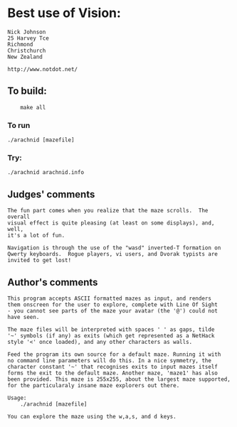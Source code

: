 # Best use of Vision:

    Nick Johnson
    25 Harvey Tce
    Richmond
    Christchurch
    New Zealand

    http://www.notdot.net/

## To build:

        make all

### To run

	./arachnid [mazefile]

### Try:

	./arachnid arachnid.info

## Judges' comments

    The fun part comes when you realize that the maze scrolls.  The overall
    visual effect is quite pleasing (at least on some displays), and, well,
    it's a lot of fun.

    Navigation is through the use of the "wasd" inverted-T formation on
    Qwerty keyboards.  Rogue players, vi users, and Dvorak typists are
    invited to get lost!

## Author's comments

    This program accepts ASCII formatted mazes as input, and renders
    them onscreen for the user to explore, complete with Line Of Sight
    - you cannot see parts of the maze your avatar (the '@') could not
    have seen.

    The maze files will be interpreted with spaces ' ' as gaps, tilde
    '~' symbols (if any) as exits (which get represented as a NetHack
    style '<' once loaded), and any other characters as walls.

    Feed the program its own source for a default maze. Running it with
    no command line parameters will do this. In a nice symmetry, the 
    character constant '~' that recognises exits to input mazes itself 
    forms the exit to the default maze. Another maze, 'maze1' has also 
    been provided. This maze is 255x255, about the largest maze supported, 
    for the particularaly insane maze explorers out there.

    Usage:
    	./arachnid [mazefile]

    You can explore the maze using the w,a,s, and d keys.

